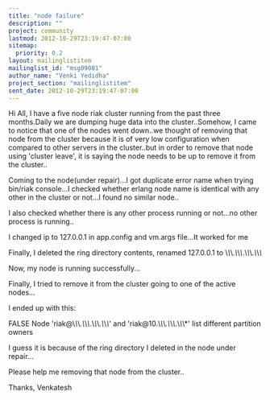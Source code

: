```yaml
---
title: "node failure"
description: ""
project: community
lastmod: 2012-10-29T23:19:47-07:00
sitemap:
  priority: 0.2
layout: mailinglistitem
mailinglist_id: "msg09081"
author_name: "Venki Yedidha"
project_section: "mailinglistitem"
sent_date: 2012-10-29T23:19:47-07:00
---
```



Hi All,
 I have a five node riak cluster running from the past three
months.Daily we are dumping huge data into the cluster..Somehow, I came to
notice that one of the nodes went down..we thought of removing that node
from the cluster because it is of very low configuration when compared to
other servers in the cluster..but in order to remove that node using
'cluster leave', it is saying the node needs to be up to remove it from the
cluster..

 Coming to the node(under repair)...I got duplicate error name when
trying bin/riak console...I checked whether erlang node name is identical
with any other in the cluster or not...I found no similar node..

I also checked whether there is any other process running or not...no other
process is running..

I changed ip to 127.0.0.1 in app.config and vm.args file...It worked for me

Finally, I deleted the ring directory contents, renamed 127.0.0.1 to
\\*\\*\\*.\\*\\*\\*.\\*\\*\\*.\\*\\*\\*

Now, my node is running successfully...

Finally, I tried to remove it from the cluster going to one of the active
nodes...

I ended up with this:

FALSE Node 'riak@\\*\\*\\*.\\*\\*\\*.\\*\\*\\*.\\*\\*\\*' and 'riak@10.\\*\\*\\*.\\*\\*\\*.\\*\\*\\*' list different
partition owners

I guess it is because of the ring directory I deleted in the node under
repair...

Please help me removing that node from the cluster..

Thanks,
Venkatesh
